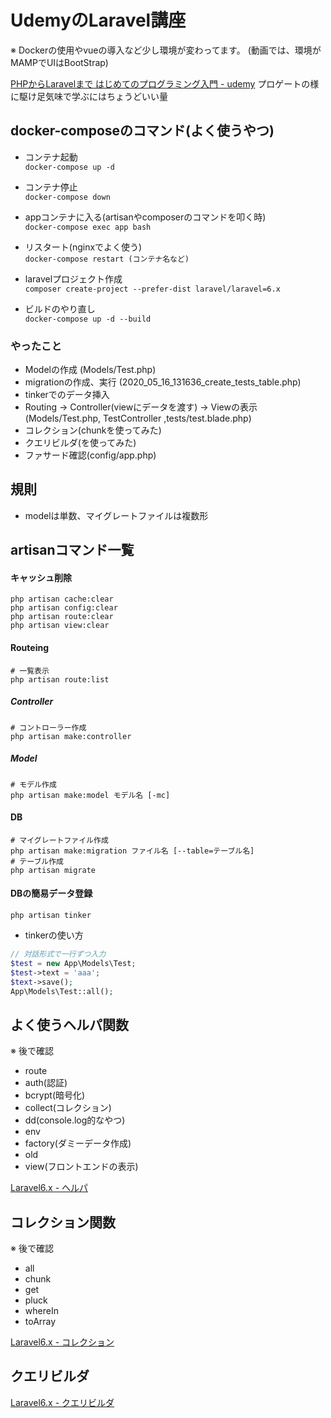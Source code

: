 # UdemyのLaravel講座
※ Dockerの使用やvueの導入など少し環境が変わってます。
(動画では、環境がMAMPでUIはBootStrap)

[PHPからLaravelまで はじめてのプログラミング入門 - udemy](https://www.udemy.com/share/102HImBksceVdWTHw=/)
プロゲートの様に駆け足気味で学ぶにはちょうどいい量

## docker-composeのコマンド(よく使うやつ)
- コンテナ起動<br>
`docker-compose up -d`

- コンテナ停止<br>
`docker-compose down`

- appコンテナに入る(artisanやcomposerのコマンドを叩く時)<br>
`docker-compose exec app bash`

- リスタート(nginxでよく使う)<br>
`docker-compose restart (コンテナ名など)`

- laravelプロジェクト作成<br>
`composer create-project --prefer-dist laravel/laravel=6.x`

- ビルドのやり直し<br>
`docker-compose up -d --build`

### やったこと
- Modelの作成 (Models/Test.php)
- migrationの作成、実行 (2020_05_16_131636_create_tests_table.php)
- tinkerでのデータ挿入
- Routing -> Controller(viewにデータを渡す) -> Viewの表示<br>
  (Models/Test.php, TestController ,tests/test.blade.php)
- コレクション(chunkを使ってみた)
- クエリビルダ(を使ってみた)
- ファサード確認(config/app.php)

## 規則
- modelは単数、マイグレートファイルは複数形


## artisanコマンド一覧

#### キャッシュ削除

```
php artisan cache:clear
php artisan config:clear
php artisan route:clear
php artisan view:clear
```

#### Routeing

```
# 一覧表示
php artisan route:list
```

##### Controller

```
# コントローラー作成
php artisan make:controller

```

##### Model

```
# モデル作成
php artisan make:model モデル名 [-mc]
```

#### DB

```
# マイグレートファイル作成
php artisan make:migration ファイル名 [--table=テーブル名]
# テーブル作成
php artisan migrate 
```


#### DBの簡易データ登録
```
php artisan tinker
```

- tinkerの使い方
```php
// 対話形式で一行ずつ入力
$test = new App\Models\Test;
$test->text = 'aaa';
$text->save();
App\Models\Test::all();
```

## よく使うヘルパ関数
※ 後で確認
- route
- auth(認証)
- bcrypt(暗号化)
- collect(コレクション)
- dd(console.log的なやつ)
- env
- factory(ダミーデータ作成)
- old
- view(フロントエンドの表示)

[Laravel6.x - ヘルパ](https://readouble.com/laravel/6.x/ja/helpers.html)


## コレクション関数
※ 後で確認
- all
- chunk
- get
- pluck
- whereIn
- toArray

[Laravel6.x - コレクション](https://readouble.com/laravel/6.x/ja/collections.html)

## クエリビルダ

[Laravel6.x - クエリビルダ](https://readouble.com/laravel/6.x/ja/queries.html)
